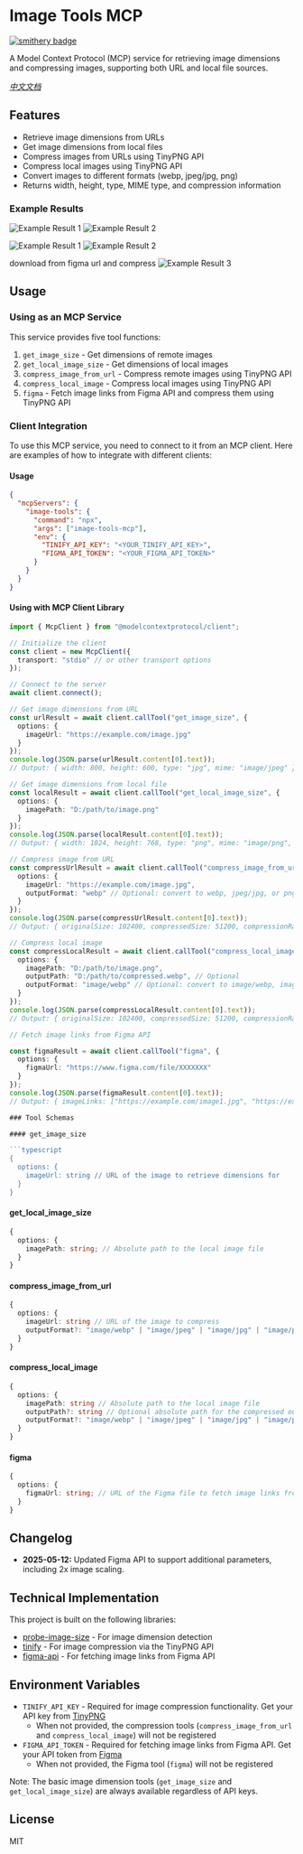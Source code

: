 # Image Tools MCP

[![smithery badge](https://smithery.ai/badge/@kshern/image-tools-mcp)](https://smithery.ai/server/@kshern/image-tools-mcp)

A Model Context Protocol (MCP) service for retrieving image dimensions and compressing images, supporting both URL and local file sources.

_[中文文档](./README_zh.md)_

## Features

- Retrieve image dimensions from URLs
- Get image dimensions from local files
- Compress images from URLs using TinyPNG API
- Compress local images using TinyPNG API
- Convert images to different formats (webp, jpeg/jpg, png)
- Returns width, height, type, MIME type, and compression information

### Example Results

![Example Result 1](./public/image_gemini_1.jpg)
![Example Result 2](./public/image_gemini_2.jpg)

![Example Result 1](./public/image_1.png)
![Example Result 2](./public/image_2.png)

download from figma url and compress
![Example Result 3](./public/image_figma_url.png)

## Usage

### Using as an MCP Service

This service provides five tool functions:

1. `get_image_size` - Get dimensions of remote images
2. `get_local_image_size` - Get dimensions of local images
3. `compress_image_from_url` - Compress remote images using TinyPNG API
4. `compress_local_image` - Compress local images using TinyPNG API
5. `figma` - Fetch image links from Figma API and compress them using TinyPNG API

### Client Integration

To use this MCP service, you need to connect to it from an MCP client. Here are examples of how to integrate with different clients:

#### Usage

```json
{
  "mcpServers": {
    "image-tools": {
      "command": "npx",
      "args": ["image-tools-mcp"],
      "env": {
        "TINIFY_API_KEY": "<YOUR_TINIFY_API_KEY>",
        "FIGMA_API_TOKEN": "<YOUR_FIGMA_API_TOKEN>"
      }
    }
  }
}
```

#### Using with MCP Client Library

````typescript
import { McpClient } from "@modelcontextprotocol/client";

// Initialize the client
const client = new McpClient({
  transport: "stdio" // or other transport options
});

// Connect to the server
await client.connect();

// Get image dimensions from URL
const urlResult = await client.callTool("get_image_size", {
  options: {
    imageUrl: "https://example.com/image.jpg"
  }
});
console.log(JSON.parse(urlResult.content[0].text));
// Output: { width: 800, height: 600, type: "jpg", mime: "image/jpeg" }

// Get image dimensions from local file
const localResult = await client.callTool("get_local_image_size", {
  options: {
    imagePath: "D:/path/to/image.png"
  }
});
console.log(JSON.parse(localResult.content[0].text));
// Output: { width: 1024, height: 768, type: "png", mime: "image/png", path: "D:/path/to/image.png" }

// Compress image from URL
const compressUrlResult = await client.callTool("compress_image_from_url", {
  options: {
    imageUrl: "https://example.com/image.jpg",
    outputFormat: "webp" // Optional: convert to webp, jpeg/jpg, or png
  }
});
console.log(JSON.parse(compressUrlResult.content[0].text));
// Output: { originalSize: 102400, compressedSize: 51200, compressionRatio: "50.00%", tempFilePath: "/tmp/compressed_1615456789.webp", format: "webp" }

// Compress local image
const compressLocalResult = await client.callTool("compress_local_image", {
  options: {
    imagePath: "D:/path/to/image.png",
    outputPath: "D:/path/to/compressed.webp", // Optional
    outputFormat: "image/webp" // Optional: convert to image/webp, image/jpeg, or image/png
  }
});
console.log(JSON.parse(compressLocalResult.content[0].text));
// Output: { originalSize: 102400, compressedSize: 51200, compressionRatio: "50.00%", outputPath: "D:/path/to/compressed.webp", format: "webp" }

// Fetch image links from Figma API

const figmaResult = await client.callTool("figma", {
  options: {
    figmaUrl: "https://www.figma.com/file/XXXXXXX"
  }
});
console.log(JSON.parse(figmaResult.content[0].text));
// Output: { imageLinks: ["https://example.com/image1.jpg", "https://example.com/image2.jpg"] }

### Tool Schemas

#### get_image_size

```typescript
{
  options: {
    imageUrl: string // URL of the image to retrieve dimensions for
  }
}
````

#### get_local_image_size

```typescript
{
  options: {
    imagePath: string; // Absolute path to the local image file
  }
}
```

#### compress_image_from_url

```typescript
{
  options: {
    imageUrl: string // URL of the image to compress
    outputFormat?: "image/webp" | "image/jpeg" | "image/jpg" | "image/png" // Optional output format
  }
}
```

#### compress_local_image

```typescript
{
  options: {
    imagePath: string // Absolute path to the local image file
    outputPath?: string // Optional absolute path for the compressed output image
    outputFormat?: "image/webp" | "image/jpeg" | "image/jpg" | "image/png" // Optional output format
  }
}
```

#### figma

```typescript
{
  options: {
    figmaUrl: string; // URL of the Figma file to fetch image links from
  }
}
```

## Changelog

- **2025-05-12:** Updated Figma API to support additional parameters, including 2x image scaling.

## Technical Implementation

This project is built on the following libraries:

- [probe-image-size](https://github.com/nodeca/probe-image-size) - For image dimension detection
- [tinify](https://github.com/tinify/tinify-nodejs) - For image compression via the TinyPNG API
- [figma-api](https://github.com/figma/api) - For fetching image links from Figma API

## Environment Variables

- `TINIFY_API_KEY` - Required for image compression functionality. Get your API key from [TinyPNG](https://tinypng.com/developers)
  - When not provided, the compression tools (`compress_image_from_url` and `compress_local_image`) will not be registered
- `FIGMA_API_TOKEN` - Required for fetching image links from Figma API. Get your API token from [Figma](https://www.figma.com/developers)
  - When not provided, the Figma tool (`figma`) will not be registered

Note: The basic image dimension tools (`get_image_size` and `get_local_image_size`) are always available regardless of API keys.

## License

MIT

